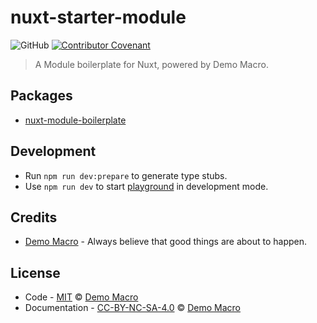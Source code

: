 # nuxt-starter-module

![GitHub](https://img.shields.io/github/license/DemoMacro/nuxt-starter-module)
[![Contributor Covenant](https://img.shields.io/badge/Contributor%20Covenant-2.1-4baaaa.svg)](https://www.contributor-covenant.org/version/2/1/code_of_conduct/)

> A Module boilerplate for Nuxt, powered by Demo Macro.

## Packages

- [nuxt-module-boilerplate](./packages/nuxt-module-boilerplate/README.md)

## Development

- Run `npm run dev:prepare` to generate type stubs.
- Use `npm run dev` to start [playground](../../playground/) in development mode.

## Credits

- [Demo Macro](https://github.com/DemoMacro) - Always believe that good things are about to happen.

## License

- Code - [MIT](LICENSE) &copy; [Demo Macro](https://imst.xyz/)
- Documentation - [CC-BY-NC-SA-4.0](https://creativecommons.org/licenses/by-nc-sa/4.0/) &copy; [Demo Macro](https://imst.xyz/)
